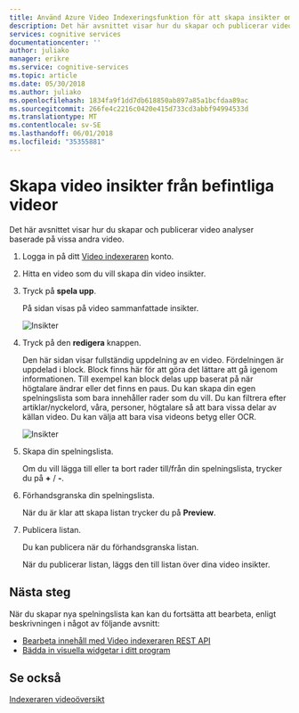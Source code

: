 ```yaml
---
title: Använd Azure Video Indexeringsfunktion för att skapa insikter om video från befintliga videor | Microsoft Docs
description: Det här avsnittet visar hur du skapar och publicerar video analyser baserade på vissa andra video.
services: cognitive services
documentationcenter: ''
author: juliako
manager: erikre
ms.service: cognitive-services
ms.topic: article
ms.date: 05/30/2018
ms.author: juliako
ms.openlocfilehash: 1834fa9f1dd7db618850ab897a85a1bcfdaa89ac
ms.sourcegitcommit: 266fe4c2216c0420e415d733cd3abbf94994533d
ms.translationtype: MT
ms.contentlocale: sv-SE
ms.lasthandoff: 06/01/2018
ms.locfileid: "35355881"
---
```

# <a name="create-video-insights-from-existing-videos"></a>Skapa video insikter från befintliga videor

Det här avsnittet visar hur du skapar och publicerar video analyser baserade på vissa andra video.

1. Logga in på ditt [Video indexeraren](https://api-portal.videoindexer.ai/) konto.
2. Hitta en video som du vill skapa din video insikter.
3. Tryck på **spela upp**.

    På sidan visas på video sammanfattade insikter. 

    ![Insikter](./media/video-indexer-create-new/video-indexer-summarized-insights.png)

3. Tryck på den **redigera** knappen.

    Den här sidan visar fullständig uppdelning av en video. Fördelningen är uppdelad i block. Block finns här för att göra det lättare att gå igenom informationen. Till exempel kan block delas upp baserat på när högtalare ändrar eller det finns en paus. Du kan skapa din egen spelningslista som bara innehåller rader som du vill. Du kan filtrera efter artiklar/nyckelord, våra, personer, högtalare så att bara vissa delar av källan video. Du kan välja att bara visa videons betyg eller OCR.    

    ![Insikter](./media/video-indexer-create-new/video-indexer-create-new-playlist.png)

4. Skapa din spelningslista.

    Om du vill lägga till eller ta bort rader till/från din spelningslista, trycker du på **+** / **-**.

5. Förhandsgranska din spelningslista.

    När du är klar att skapa listan trycker du på **Preview**.
6. Publicera listan.

    Du kan publicera när du förhandsgranska listan.

    När du publicerar listan, läggs den till listan över dina video insikter.


## <a name="next-steps"></a>Nästa steg 

När du skapar nya spelningslista kan kan du fortsätta att bearbeta, enligt beskrivningen i något av följande avsnitt: 

- [Bearbeta innehåll med Video indexeraren REST API](video-indexer-use-apis.md)
- [Bädda in visuella widgetar i ditt program](video-indexer-embed-widgets.md)

## <a name="see-also"></a>Se också

[Indexeraren videoöversikt](video-indexer-overview.md) 
